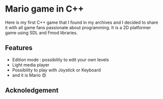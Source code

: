 # Mario game in C++

Here is my first C++ game that I found in my archives and I decided to share it with all game fans passionate about programming. It is a 2D platformer game using SDL and Fmod libraries.

## Features

- Edition mode : possibility to edit your own levels
- Light media player
- Possibility to play with Joystick or Keyboard
- and it is Mario :heart_eyes:

## Acknoledgement
